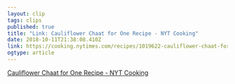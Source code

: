 ```yaml
---
layout: clip 
tags: clips 
published: true 
title: "Link: Cauliflower Chaat for One Recipe - NYT Cooking" 
date: 2018-10-11T21:38:08.410Z 
link: https://cooking.nytimes.com/recipes/1019622-cauliflower-chaat-for-one?action=click&module=RelatedLinks&pgtype=Article 
ogtype: article 
---
```

[ Cauliflower Chaat for One Recipe - NYT Cooking ]( https://cooking.nytimes.com/recipes/1019622-cauliflower-chaat-for-one?action=click&module=RelatedLinks&pgtype=Article ) 
